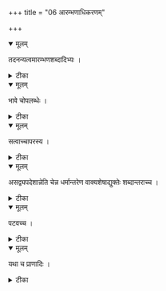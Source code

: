 +++
title = "06 आरम्भणाधिकरणम्"

+++


<details open><summary>मूलम्</summary>

तदनन्यत्वमारम्भणशब्दादिभ्यः ।
</details>



<details><summary>टीका</summary>

अनन्यत्वं तु जगतो ब्रह्मणः कारणादिह । वाचारम्भणमित्यादेर्मृत्पिण्डाद् घटवद्भवेत् ॥ [153]
</details>



<details open><summary>मूलम्</summary>

भावे चोपलब्धेः ।
</details>



<details><summary>टीका</summary>

कुण्डलादिषु कार्येषु हिरण्याद्युपलब्धितः । कार्यं कारणतोऽनन्यदिति वेदविदां मतम् ॥ [154]
</details>



<details open><summary>मूलम्</summary>

सत्वाच्चापरस्य ।
</details>



<details><summary>टीका</summary>

अपरस्य तु कार्यस्य सत्वात्सूक्ष्मस्य कारणे । अनन्यत् कारणात्कार्यं मृदि सूक्ष्मं घटोऽस्ति हि ॥ [155]
</details>



<details open><summary>मूलम्</summary>

असद्व्यपदेशान्नेति चेन्न धर्मान्तरेण वाक्यशेषाद्युक्तेः शब्दान्तराच्च ।
</details>



<details><summary>टीका</summary>

व्यपदेशादसदिति नेति चेन्न तदा जगत् । सूक्ष्मेणासीद्वाक्यशेषात् युक्तेश्शब्दान्तरात्तथा ॥ [156]
</details>



<details open><summary>मूलम्</summary>

पटवच्च ।
</details>



<details><summary>टीका</summary>

व्यतिषङ्गविशेषेण नामरूपान्तरस्पृशः । उच्यन्ते पट इत्येव यथा जगति तन्तवः ॥ [157]
</details>



<details open><summary>मूलम्</summary>

यथा च प्राणादिः ।
</details>



<details><summary>टीका</summary>

प्राणादिस्तु स्थानभेदाद्वायोर्नान्यो यथा भवेत् । जगच्चापि तथा नान्यद्ब्रह्मणो निजकारणात् ॥ [158]
</details>


